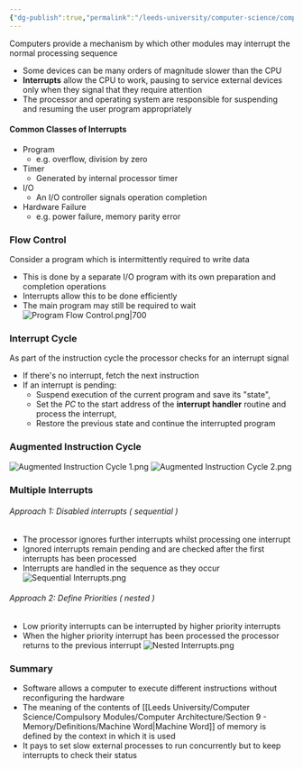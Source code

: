 ```yaml
---
{"dg-publish":true,"permalink":"/leeds-university/computer-science/compulsory-modules/computer-architecture/section-6-system-interrupts/section-6-system-interrupts/"}
---
```


Computers provide a mechanism by which other modules may interrupt the normal processing sequence
- Some devices can be many orders of magnitude slower than the CPU
- **Interrupts** allow the CPU to work, pausing to service external devices only when they signal that they require attention
- The processor and operating system are responsible for suspending and resuming the user program appropriately

#### Common Classes of Interrupts
- Program
	- e.g. overflow, division by zero
- Timer
	- Generated by internal processor timer
- I/O
	- An I/O controller signals operation completion
- Hardware Failure
	- e.g. power failure, memory parity error
### Flow Control
Consider a program which is intermittently required to write data
- This is done by a separate I/O program with its own preparation and completion operations
- Interrupts allow this to be done efficiently 
- The main program may still be required to wait
![Program Flow Control.png|700](/img/user/Leeds%20University/Computer%20Science/Compulsory%20Modules/Computer%20Architecture/Section%206%20-%20System%20Interrupts/Program%20Flow%20Control.png)
### Interrupt Cycle
As part of the instruction cycle the processor checks for an interrupt signal
- If there's no interrupt, fetch the next instruction
- If an interrupt is pending:
	- Suspend execution of the current program and save its "state",
	- Set the *PC* to the start address of the **interrupt handler** routine and process the interrupt,
	- Restore the previous state and continue the interrupted program
### Augmented Instruction Cycle
![Augmented Instruction Cycle 1.png](/img/user/Leeds%20University/Computer%20Science/Compulsory%20Modules/Computer%20Architecture/Section%206%20-%20System%20Interrupts/Augmented%20Instruction%20Cycle%201.png)
![Augmented Instruction Cycle 2.png](/img/user/Leeds%20University/Computer%20Science/Compulsory%20Modules/Computer%20Architecture/Section%206%20-%20System%20Interrupts/Augmented%20Instruction%20Cycle%202.png)
### Multiple Interrupts
###### Approach 1: Disabled interrupts ( sequential )
- The processor ignores further interrupts whilst processing one interrupt
- Ignored interrupts remain pending and are checked after the first interrupts has been processed
- Interrupts are handled in the sequence as they occur
![Sequential Interrupts.png](/img/user/Leeds%20University/Computer%20Science/Compulsory%20Modules/Computer%20Architecture/Section%206%20-%20System%20Interrupts/Sequential%20Interrupts.png)
###### Approach 2: Define Priorities ( nested )
- Low priority interrupts can be interrupted by higher priority interrupts
- When the higher priority interrupt has been processed the processor returns to the previous interrupt
![Nested Interrupts.png](/img/user/Leeds%20University/Computer%20Science/Compulsory%20Modules/Computer%20Architecture/Section%206%20-%20System%20Interrupts/Nested%20Interrupts.png)
### Summary
- Software allows a computer to execute different instructions without reconfiguring the hardware
- The meaning of the contents of [[Leeds University/Computer Science/Compulsory Modules/Computer Architecture/Section 9 - Memory/Definitions/Machine Word\|Machine Word]] of memory is defined by the context in which it is used
- It pays to set slow external processes to run concurrently but to keep interrupts to check their status
